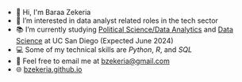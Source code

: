 - 👋 Hi, I'm Baraa Zekeria
- 👀 I’m interested in data analyst related roles in the tech sector
- :books: I’m currently studying [Political Science/Data Analytics](https://polisci.ucsd.edu/undergrad/major-and-minor-requirements/data_analytics.html) and [Data Science](https://datascience.ucsd.edu/academics/undergraduate/minor-requirements/) at UC San Diego (Expected June 2024)
- :computer: Some of my technical skills are *Python*, *R*, and *SQL*
- :email: Feel free to email me at [bzekeria@gmail.com](mailto:bzekeria@gmail.com)
- :globe_with_meridians: [bzekeria.github.io](https://bzekeria.github.io)

<!---
bzekeria/bzekeria is a ✨ special ✨ repository because its `README.md` (this file) appears on your GitHub profile.
You can click the Preview link to take a look at your changes.
--->

 
